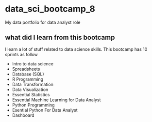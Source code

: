 # data_sci_bootcamp_8
My data portfolio for data analyst role

## what did I learn from this bootcamp
  I learn a lot of stuff related to data science skills. This bootcamp has 10 sprints as follow

  - Intro to data science
  - Spreadsheets
  - Database (SQL)
  - R Programming
  - Data Transformation
  - Data Visualization
  - Essential Statistics
  - Essential Machine Learning for Data Analyst
  - Python Programming
  - Esential Python For Data Analyst
  - Dashboard
